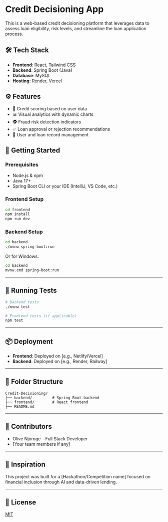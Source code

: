 # Credit Decisioning App

This is a web-based credit decisioning platform that leverages data to assess loan eligibility, risk levels, and streamline the loan application process.

## 🛠 Tech Stack

- **Frontend**: React, Tailwind CSS
- **Backend**: Spring Boot (Java)
- **Database**:  MySQL
- **Hosting**:  Render, Vercel

## ⚙️ Features

- 🧮 Credit scoring based on user data
- 📊 Visual analytics with dynamic charts
- 🕵️ Fraud risk detection indicators
- ✅ Loan approval or rejection recommendations
- 📁 User and loan record management

## 🚀 Getting Started

### Prerequisites

- Node.js & npm
- Java 17+
- Spring Boot CLI or your IDE (IntelliJ, VS Code, etc.)

### Frontend Setup

```bash
cd frontend
npm install
npm run dev
````

### Backend Setup

```bash
cd backend
./mvnw spring-boot:run
```

Or for Windows:

```bash
cd backend
mvnw.cmd spring-boot:run
```

---

## 🧪 Running Tests

```bash
# Backend tests
./mvnw test

# Frontend tests (if applicable)
npm test
```

---

## 📦 Deployment

* **Frontend**: Deployed on \[e.g., Netlify/Vercel]
* **Backend**: Deployed on \[e.g., Render, Railway]

---

## 📂 Folder Structure

```
Credit-Decisioning/
├── backend/         # Spring Boot backend
├── frontend/        # React frontend
├── README.md
```

---

## 🤝 Contributors

* Olive Njoroge – Full Stack Developer
* \[Your team members if any]

---

## 🧠 Inspiration

This project was built for a \[Hackathon/Competition name] focused on financial inclusion through AI and data-driven lending.

---

## 📜 License

[MIT](LICENSE)

